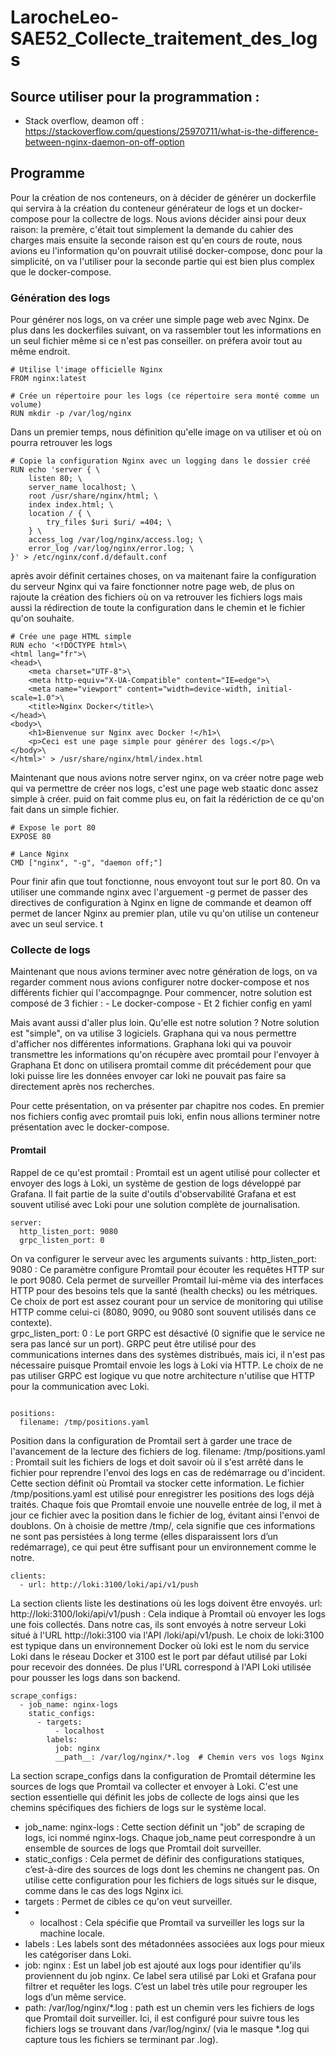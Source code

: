 # LarocheLeo-SAE52_Collecte_traitement_des_logs


## Source utiliser pour la programmation : 

- Stack overflow, deamon off : https://stackoverflow.com/questions/25970711/what-is-the-difference-between-nginx-daemon-on-off-option

## Programme 

Pour la création de nos conteneurs, on à décider de générer un dockerfile qui servira à la création du conteneur générateur de logs et un docker-compose pour la collectre de logs. Nous avions décider ainsi pour deux raison: la premère, c'était tout simplement la demande du cahier des charges mais ensuite la seconde raison est qu'en cours de route, nous avions eu l'information qu'on pouvrait utilisé docker-compose, donc pour la simplicité, on va l'utiliser pour la seconde partie qui est bien plus complex que le docker-compose.    

### Génération des logs 

Pour générer nos logs, on va créer une simple page web avec Nginx. De plus dans les dockerfiles suivant, on va rassembler tout les informations en un seul fichier même si ce n'est pas conseiller. on préfera avoir tout au même endroit.

```
# Utilise l'image officielle Nginx
FROM nginx:latest

# Crée un répertoire pour les logs (ce répertoire sera monté comme un volume)
RUN mkdir -p /var/log/nginx
```
Dans un premier temps, nous définition qu'elle image on va utiliser et où on pourra retrouver les logs 
```
# Copie la configuration Nginx avec un logging dans le dossier créé
RUN echo 'server { \
    listen 80; \
    server_name localhost; \
    root /usr/share/nginx/html; \
    index index.html; \
    location / { \
        try_files $uri $uri/ =404; \
    } \
    access_log /var/log/nginx/access.log; \
    error_log /var/log/nginx/error.log; \
}' > /etc/nginx/conf.d/default.conf
```
après avoir définit certaines choses, on va maitenant faire la configuration du serveur Nginx qui va faire fonctionner notre page web, de plus on rajoute la création des fichiers où on va retrouver les fichiers logs mais aussi la rédirection de toute la configuration dans le chemin et le fichier qu'on souhaite.
```
# Crée une page HTML simple
RUN echo '<!DOCTYPE html>\
<html lang="fr">\
<head>\
    <meta charset="UTF-8">\
    <meta http-equiv="X-UA-Compatible" content="IE=edge">\
    <meta name="viewport" content="width=device-width, initial-scale=1.0">\
    <title>Nginx Docker</title>\
</head>\
<body>\
    <h1>Bienvenue sur Nginx avec Docker !</h1>\
    <p>Ceci est une page simple pour générer des logs.</p>\
</body>\
</html>' > /usr/share/nginx/html/index.html
```
Maintenant que nous avions notre server nginx, on va créer notre page web qui va permettre de créer nos logs, c'est une page web staatic donc assez simple à créer. puid on fait comme plus eu, on fait la rédériction de ce qu'on fait dans un simple fichier.
```
# Expose le port 80
EXPOSE 80

# Lance Nginx
CMD ["nginx", "-g", "daemon off;"]
```
Pour finir afin que tout fonctionne, nous envoyont tout sur le port 80. On va utiliser une commande nginx avec l'arguement -g permet de passer des directives de configuration à Nginx en ligne de commande et deamon off permet de lancer Nginx au premier plan, utile vu qu'on utilise un conteneur avec un seul service.
t 

### Collecte de logs

Maintenant que nous avions terminer avec notre génération de logs, on va regarder comment nous avions configurer notre docker-compose et nos différents fichier qui l'accompagnge. Pour commencer, notre solution est composé de 3 fichier : 
    - Le docker-compose 
    - Et 2 fichier config en yaml 

Mais avant aussi d'aller plus loin. Qu'elle est notre solution ? 
Notre solution est "simple", on va utilise 3 logiciels. Graphana qui va nous permettre d'afficher nos différentes informations. Graphana loki qui va pouvoir transmettre les informations qu'on récupère avec promtail pour l'envoyer à Graphana Et donc on utilisera promtail comme dit précédement pour que loki puisse lire les données envoyer car loki ne pouvait pas faire sa directement après nos recherches. 

Pour cette présentation, on va présenter par chapitre nos codes. En premier nos fichiers config avec promtail puis loki, enfin nous allions terminer notre présentation avec le docker-compose.


#### Promtail 

Rappel de ce qu'est promtail : 
    Promtail est un agent utilisé pour collecter et envoyer des logs à Loki, un système de gestion de logs développé par Grafana. Il fait partie de la suite d'outils d'observabilité Grafana et est souvent utilisé avec Loki pour une solution complète de journalisation.

```
server:
  http_listen_port: 9080
  grpc_listen_port: 0

```

On va configurer le serveur avec les arguments suivants : 
    http_listen_port: 9080 :
Ce paramètre configure Promtail pour écouter les requêtes HTTP sur le port 9080. Cela permet de surveiller Promtail lui-même via des interfaces HTTP pour des besoins tels que la santé (health checks) ou les métriques. Ce choix de port est assez courant pour un service de monitoring qui utilise HTTP comme celui-ci (8080, 9090, ou 9080 sont souvent utilisés dans ce contexte).  
    grpc_listen_port: 0 :
Le port GRPC est désactivé (0 signifie que le service ne sera pas lancé sur un port). GRPC peut être utilisé pour des communications internes dans des systèmes distribués, mais ici, il n'est pas nécessaire puisque Promtail envoie les logs à Loki via HTTP. Le choix de ne pas utiliser GRPC est logique vu que notre architecture n'utilise que HTTP pour la communication avec Loki.

```

positions:
  filename: /tmp/positions.yaml
```

Position dans la configuration de Promtail sert à garder une trace de l'avancement de la lecture des fichiers de log.
    filename: /tmp/positions.yaml :
Promtail suit les fichiers de logs et doit savoir où il s'est arrêté dans le fichier pour reprendre l'envoi des logs en cas de redémarrage ou d'incident. Cette section définit où Promtail va stocker cette information. Le fichier /tmp/positions.yaml est utilisé pour enregistrer les positions des logs déjà traités. Chaque fois que Promtail envoie une nouvelle entrée de log, il met à jour ce fichier avec la position dans le fichier de log, évitant ainsi l'envoi de doublons. On à choisie de mettre /tmp/, cela signifie que ces informations ne sont pas persistées à long terme (elles disparaissent lors d’un redémarrage), ce qui peut être suffisant pour un environnement comme le notre.


```
clients:
  - url: http://loki:3100/loki/api/v1/push

```
La section clients liste les destinations où les logs doivent être envoyés. 
    url: http://loki:3100/loki/api/v1/push : 
Cela indique à Promtail où envoyer les logs une fois collectés. Dans notre cas, ils sont envoyés à notre serveur Loki situé à l'URL http://loki:3100 via l'API /loki/api/v1/push. Le choix de loki:3100 est typique dans un environnement Docker où loki est le nom du service Loki dans le réseau Docker et 3100 est le port par défaut utilisé par Loki pour recevoir des données.
De plus l'URL correspond à l'API Loki utilisée pour pousser les logs dans son backend.

```
scrape_configs:
  - job_name: nginx-logs
    static_configs:
      - targets:
          - localhost
        labels:
          job: nginx
          __path__: /var/log/nginx/*.log  # Chemin vers vos logs Nginx
```
La section scrape_configs dans la configuration de Promtail détermine les sources de logs que Promtail va collecter et envoyer à Loki. C'est une section essentielle qui définit les jobs de collecte de logs ainsi que les chemins spécifiques des fichiers de logs sur le système local.

- job_name: nginx-logs :
Cette section définit un "job" de scraping de logs, ici nommé nginx-logs. Chaque job_name peut correspondre à un ensemble de sources de logs que Promtail doit surveiller.
- static_configs :
Cela permet de définir des configurations statiques, c’est-à-dire des sources de logs dont les chemins ne changent pas. On utilise cette configuration pour les fichiers de logs situés sur le disque, comme dans le cas des logs Nginx ici.
- targets : Permet de cibles ce qu'on veut surveiller.
- - localhost : Cela spécifie que Promtail va surveiller les logs sur la machine locale.
- labels : Les labels sont des métadonnées associées aux logs pour mieux les catégoriser dans Loki.
- job: nginx : Est un label job est ajouté aux logs pour identifier qu'ils proviennent du job nginx. Ce label sera utilisé par Loki et Grafana pour filtrer et requêter les logs. C’est un label très utile pour regrouper les logs d’un même service.
- path: /var/log/nginx/*.log : path est un chemin vers les fichiers de logs que Promtail doit surveiller. Ici, il est configuré pour suivre tous les fichiers logs se trouvant dans /var/log/nginx/ (via le masque *.log qui capture tous les fichiers se terminant par .log).





